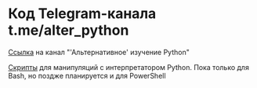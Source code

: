 # Код Telegram-канала t.me/alter_python

[Ссылка](https://t.me/alter_python) на канал "'Альтернативное' изучение Python"

[Скрипты](comands/README.md) для манипуляций с интерпретатором Python. Пока только для Bash, но поздже планируется и для PowerShell

